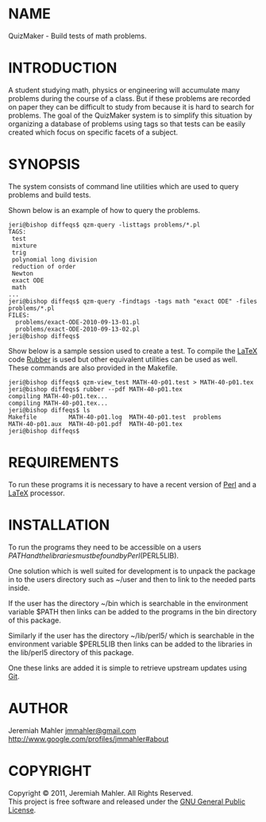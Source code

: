 
NAME
====

QuizMaker - Build tests of math problems.

INTRODUCTION
============

A student studying math, physics or engineering will accumulate many
problems during the course of a class.
But if these problems are recorded on paper they can be difficult
to study from because it is hard to search for problems.
The goal of the QuizMaker system is to simplify this situation by
organizing a database of problems using tags so that tests can
be easily created which focus on specific facets of a subject.

SYNOPSIS
========

The system consists of command line utilities which are used
to query problems and build tests.

Shown below is an example of how to query the problems.

    jeri@bishop diffeqs$ qzm-query -listtags problems/*.pl
    TAGS:
     test
     mixture
     trig
     polynomial long division
     reduction of order
     Newton
     exact ODE
     math
    ...
    jeri@bishop diffeqs$ qzm-query -findtags -tags math "exact ODE" -files problems/*.pl 
    FILES:
      problems/exact-ODE-2010-09-13-01.pl
      problems/exact-ODE-2010-09-13-02.pl
    jeri@bishop diffeqs$


Show below is a sample session used to create a test.
To compile the [LaTeX][latex] code [Rubber][rubber] is used but other
equivalent utilities can be used as well.
These commands are also provided in the Makefile.

    jeri@bishop diffeqs$ qzm-view_test MATH-40-p01.test > MATH-40-p01.tex
    jeri@bishop diffeqs$ rubber --pdf MATH-40-p01.tex 
    compiling MATH-40-p01.tex...
    compiling MATH-40-p01.tex...
    jeri@bishop diffeqs$ ls
    Makefile         MATH-40-p01.log  MATH-40-p01.test  problems
    MATH-40-p01.aux  MATH-40-p01.pdf  MATH-40-p01.tex
    jeri@bishop diffeqs$
    
 [rubber]: https://launchpad.net/rubber

REQUIREMENTS
============

To run these programs it is necessary to have a recent version
of [Perl][perl] and a [LaTeX][latex] processor.

 [perl]: http://www.perl.org
 [latex]: http://www.latex-project.org

INSTALLATION
============

To run the programs they need to be accessible on a users
$PATH and the libraries must be found by Perl ($PERL5LIB).

One solution which is well suited for development
is to unpack the package in to the users directory such as
~/user and then to link to the needed parts inside.

If the user has the directory ~/bin which is searchable in
the environment variable $PATH then links can be added to
the programs in the bin directory of this package.

Similarly if the user has the directory ~/lib/perl5/ which is
searchable in the environment variable $PERL5LIB then links can
be added to the libraries in the lib/perl5 directory of this package.

One these links are added it is simple to retrieve upstream updates
using [Git][quizmaker].

 [quizmaker]: https://github.com/jmahler/quizmaker

AUTHOR
======

Jeremiah Mahler <jmmahler@gmail.com><br>
<http://www.google.com/profiles/jmmahler#about>

COPYRIGHT
=========

Copyright &copy; 2011, Jeremiah Mahler.  All Rights Reserved.<br>
This project is free software and released under
the [GNU General Public License][gpl].

 [gpl]: http://www.gnu.org/licenses/gpl.html

